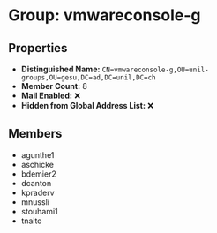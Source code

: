 # Group: vmwareconsole-g

## Properties

- **Distinguished Name:** `CN=vmwareconsole-g,OU=unil-groups,OU=gesu,DC=ad,DC=unil,DC=ch`
- **Member Count:** 8
- **Mail Enabled:** ❌
- **Hidden from Global Address List:** ❌

## Members

- agunthe1
- aschicke
- bdemier2
- dcanton
- kpraderv
- mnussli
- stouhami1
- tnaito
